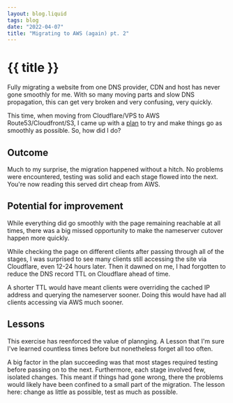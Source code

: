 ```yaml
---
layout: blog.liquid
tags: blog
date: "2022-04-07"
title: "Migrating to AWS (again) pt. 2"
---
```


# {{ title }}

Fully migrating a website from one DNS provider, CDN and host
has never gone smoothly for me. With so many moving parts
and slow DNS propagation, this can get very broken and very
confusing, very quickly.

This time, when moving from Cloudflare/VPS to AWS
Route53/Cloudfront/S3, I came up with a
[plan](https://jasont.dev/blog/migrating-to-aws-pt1) to try and
make things go as smoothly as possible. So, how did I do?

## Outcome

Much to my surprise, the migration happened without a hitch.
No problems were encountered, testing was solid and each
stage flowed into the next. You're now reading this served
dirt cheap from AWS.

## Potential for improvement

While everything did go smoothly with the page remaining
reachable at all times, there was a big missed opportunity
to make the nameserver cutover happen more quickly.

While checking the page on different clients after passing
through all of the stages, I was surprised to see many clients
still accessing the site via Cloudflare, even 12-24 hours
later. Then it dawned on me, I had forgotten to reduce
the DNS record TTL on Cloudflare ahead of time.

A shorter
TTL would have meant clients were overriding the cached IP
address and querying the nameserver sooner. Doing this would
have had all clients accessing via AWS much sooner.

## Lessons

This exercise has reenforced the value of plannging. A Lesson
that I'm sure I've learned countless times before but
nonetheless forget all too often.

A big factor in the plan succeeding was that most stages
required testing before passing on to the next. Furthermore,
each stage involved few, isolated changes. This meant if
things had gone wrong, there the problems would likely
have been confined to a small part of the migration. The
lesson here: change as little as possible, test as much as
possible.

